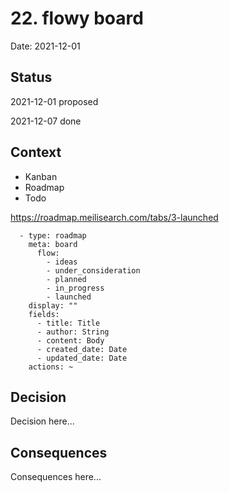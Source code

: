 # 22. flowy board

Date: 2021-12-01

## Status

2021-12-01 proposed

2021-12-07 done

## Context

- Kanban
- Roadmap
- Todo

https://roadmap.meilisearch.com/tabs/3-launched

```
  - type: roadmap
    meta: board
      flow:
        - ideas
        - under_consideration
        - planned
        - in_progress
        - launched
    display: ""
    fields:
      - title: Title
      - author: String
      - content: Body
      - created_date: Date
      - updated_date: Date
    actions: ~
```

## Decision

Decision here...

## Consequences

Consequences here...
